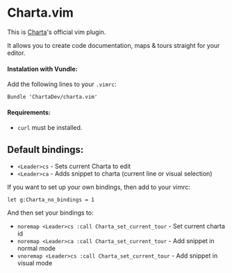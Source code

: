 # Charta.vim

This is [Charta](https://www.charta.dev)'s official vim plugin.

It allows you to create code documentation, maps & tours straight for your editor.

#### Instalation with Vundle:

Add the following lines to your `.vimrc`:

```
Bundle 'ChartaDev/charta.vim'
```

#### Requirements:

- `curl` must be installed.

## Default bindings:

- `<Leader>cs` - Sets current Charta to edit
- `<Leader>ca` - Adds snippet to charta (current line or visual selection)

If you want to set up your own bindings, then add to your vimrc:

```
let g:Charta_no_bindings = 1
```

And then set your bindings to:

- ```noremap <Leader>cs :call Charta_set_current_tour``` - Set current charta id
- ```noremap <Leader>ca :call Charta_set_current_tour``` - Add snippet in normal mode
- ```vnoremap <Leader>cs :call Charta_set_current_tour``` - Add snippet in visual mode
